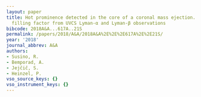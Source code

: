 ```yaml
---
layout: paper
title: Hot prominence detected in the core of a coronal mass ejection. III. Plasma
  filling factor from UVCS Lyman-α and Lyman-β observations
bibcode: 2018A&A...617A..21S
permalink: /papers/2018/A&A/2018A&A%2E%2E%2E617A%2E%2E21S/
year: '2018'
journal_abbrev: A&A
authors:
- Susino, R.
- Bemporad, A.
- Jejčič, S.
- Heinzel, P.
vso_source_keys: {}
vso_instrument_keys: {}
---
```

